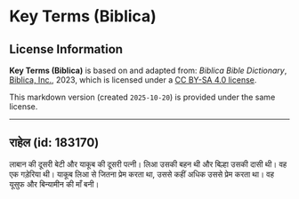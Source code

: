 # Key Terms (Biblica)

## License Information

**Key Terms (Biblica)** is based on and adapted from: _Biblica Bible Dictionary_, [Biblica, Inc.](https://www.biblica.com/), 2023, which is licensed under a [CC BY-SA 4.0 license](https://creativecommons.org/licenses/by-sa/4.0/legalcode.en).

This markdown version (created `2025-10-20`) is provided under the same license.



--------------------------------

## राहेल (id: 183170)

लाबान की दूसरी बेटी और याकूब की दूसरी पत्नी। लिआ उसकी बहन थी और बिल्हा उसकी दासी थी। वह एक गड़ेरिया थी। याकूब लिआ से जितना प्रेम करता था, उससे कहीं अधिक उससे प्रेम करता था। वह यूसुफ और बिन्यामीन की माँ बनी।



